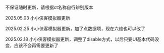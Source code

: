 不保证随时更新，请根据ct名称自行辨别版本

2025.05.03 小小侠客模拟器更新

2025.02.25 小小侠客模拟器更新，加了点数据项，现在六维也可以改了

2025.02.18 小小侠客模拟器更新，调整了disable方式，以后只要UI基本代码没变，应该不会再需要更新了
